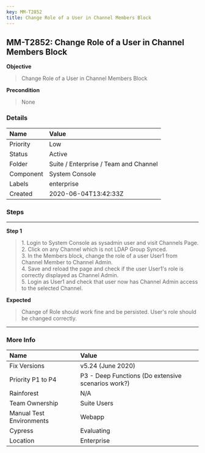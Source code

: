 ```yaml
---
key: MM-T2852
title: Change Role of a User in Channel Members Block
---
```


## MM-T2852: Change Role of a User in Channel Members Block

**Objective**

> <article>Change Role of a User in Channel Members Block</article>

**Precondition**

> <article>None</article>

### Details

| Name      | Value                                 |
| :-------- | :------------------------------------ |
| Priority  | Low                                   |
| Status    | Active                                |
| Folder    | Suite / Enterprise / Team and Channel |
| Component | System Console                        |
| Labels    | enterprise                            |
| Created   | 2020-06-04T13:42:33Z                  |

### Steps

<hr/>

**Step 1**

> <article>1. Login to System Console as sysadmin user and visit Channels Page. <br />2. Click on any Channel which is not LDAP Group Synced. <br />3. In the Members block, change the role of a user User1 from Channel Member to Channel Admin. <br />4. Save and reload the page and check if the user User1's role is correctly displayed as Channel Admin. <br />5. Login as User1 and check that user now has Channel Admin access to the selected Channel.</article>

**Expected**

> <article>Change of Role should work fine and be persisted. User's role should be changed correctly.</article>

<hr/>

### More Info

| Name                     | Value                                              |
| :----------------------- | :------------------------------------------------- |
| Fix Versions             | v5.24 (June 2020)                                  |
| Priority P1 to P4        | P3 - Deep Functions (Do extensive scenarios work?) |
| Rainforest               | N/A                                                |
| Team Ownership           | Suite Users                                        |
| Manual Test Environments | Webapp                                             |
| Cypress                  | Evaluating                                         |
| Location                 | Enterprise                                         |
